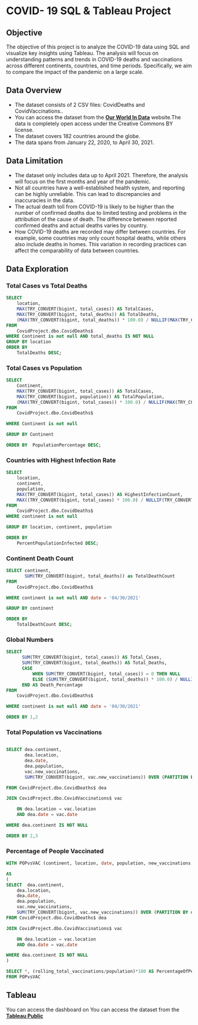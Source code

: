 # COVID- 19 SQL & Tableau Project

## Objective

 The objective of this project is to analyze the COVID-19 data using SQL and visualize key insights using Tableau. The analysis will focus on understanding patterns and trends in COVID-19 deaths and vaccinations across different continents, countries, and time periods. Specifically, we aim to compare the impact of the pandemic on a large scale.

## Data Overview

- The dataset consists of 2 CSV files: CovidDeaths and CovidVaccinations..
- You can access the dataset from the [**Our World In Data**](https://ourworldindata.org/covid-deaths) website.The data is completely open access under the Creative Commons BY license.
- The dataset covers 182 countries around the globe.
- The data spans from January 22, 2020, to April 30, 2021.

## Data Limitation
- The dataset only includes data up to April 2021. Therefore, the analysis will focus on the first months and year of the pandemic.
- Not all countries have a well-established health system, and reporting can be highly unreliable. This can lead to discrepancies and inaccuracies in the data.
- The actual death toll from COVID-19 is likely to be higher than the number of confirmed deaths due to limited testing and problems in the attribution of the cause of death. The difference between reported confirmed deaths and actual deaths varies by country.
- How COVID-19 deaths are recorded may differ between countries. For example, some countries may only count hospital deaths, while others also include deaths in homes. This variation in recording practices can affect the comparability of data between countries.

## Data Exploration

### Total Cases vs Total Deaths

``` SQL
SELECT 
    location,
    MAX(TRY_CONVERT(bigint, total_cases)) AS TotalCases,
    MAX(TRY_CONVERT(bigint, total_deaths)) AS TotalDeaths,
    (MAX(TRY_CONVERT(bigint, total_deaths)) * 100.0) / NULLIF(MAX(TRY_CONVERT(bigint, total_cases)), 0) AS DeathRate
FROM
    CovidProject.dbo.CovidDeaths$
WHERE Continent is not null AND total_deaths IS NOT NULL
GROUP BY location
ORDER BY
    TotalDeaths DESC;
```

### Total Cases vs Population

``` SQL
SELECT 
    Continent,
    MAX(TRY_CONVERT(bigint, total_cases)) AS TotalCases,
    MAX(TRY_CONVERT(bigint, population)) AS TotalPopulation,
    (MAX(TRY_CONVERT(bigint, total_cases)) * 100.0) / NULLIF(MAX(TRY_CONVERT(bigint, population)), 0) AS PopulationPercentage
FROM
    CovidProject.dbo.CovidDeaths$

WHERE Continent is not null

GROUP BY Continent

ORDER BY  PopulationPercentage DESC;

```
### Countries with Highest Infection Rate

``` SQL
SELECT
    location,
    continent,
    population,
    MAX(TRY_CONVERT(bigint, total_cases)) AS HighestInfectionCount,
    MAX((TRY_CONVERT(bigint, total_cases) * 100.0) / NULLIF(TRY_CONVERT(bigint, population), 0)) AS PercentPopulationInfected
FROM
    CovidProject.dbo.CovidDeaths$
WHERE continent is not null

GROUP BY location, continent, population

ORDER BY
    PercentPopulationInfected DESC;
```

### Continent Death Count


``` SQL
SELECT continent,
       SUM(TRY_CONVERT(bigint, total_deaths)) as TotalDeathCount
FROM
    CovidProject.dbo.CovidDeaths$

WHERE continent is not null AND date = '04/30/2021'

GROUP BY continent		

ORDER BY
    TotalDeathCount DESC;
```

### Global Numbers

``` SQL
SELECT 
      SUM(TRY_CONVERT(bigint, total_cases)) AS Total_Cases,
      SUM(TRY_CONVERT(bigint, total_deaths)) AS Total_Deaths,
      CASE
          WHEN SUM(TRY_CONVERT(bigint, total_cases)) = 0 THEN NULL
          ELSE (SUM(TRY_CONVERT(bigint, total_deaths)) * 100.0) / NULLIF(SUM(TRY_CONVERT(bigint, total_cases)), 0)
      END AS Death_Percentage
FROM
    CovidProject.dbo.CovidDeaths$	

WHERE continent is not null AND date = '04/30/2021'

ORDER BY 1,2
```

### Total Population vs Vaccinations

``` SQL

SELECT dea.continent, 
       dea.location,
       dea.date, 
       dea.population, 
       vac.new_vaccinations,
       SUM(TRY_CONVERT(bigint, vac.new_vaccinations)) OVER (PARTITION BY dea.location ORDER BY dea.location, dea.date) AS rolling_total_vaccinations

FROM CovidProject.dbo.CovidDeaths$ dea

JOIN CovidProject.dbo.CovidVaccinations$ vac

	ON dea.location = vac.location
	AND dea.date = vac.date

WHERE dea.continent IS NOT NULL

ORDER BY 2,3
```

### Percentage of People Vaccinated

``` SQL
WITH POPvsVAC (continent, location, date, population, new_vaccinations, rolling_total_vaccinations)

AS
( 
SELECT  dea.continent, 
	dea.location,
	dea.date, 
	dea.population, 
	vac.new_vaccinations,
	SUM(TRY_CONVERT(bigint, vac.new_vaccinations)) OVER (PARTITION BY dea.location ORDER BY dea.location, dea.date) AS rolling_total_vaccinations
FROM CovidProject.dbo.CovidDeaths$ dea

JOIN CovidProject.dbo.CovidVaccinations$ vac

	ON dea.location = vac.location
	AND dea.date = vac.date

WHERE dea.continent IS NOT NULL
)

SELECT *, (rolling_total_vaccinations/population)*100 AS PercentageOfPeopleVaccinated
FROM POPvsVAC
```


## Tableau

You can access the dashboard on You can access the dataset from the [**Tableau Public**](https://public.tableau.com/views/COVID-19WorldDeathsandInfectionsReportedApril302021/Dashboard1?:language=en-US&:sid=&:display_count=n&:origin=viz_share_link)

